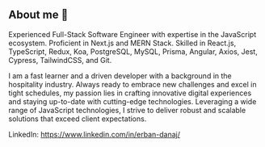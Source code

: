 
<!--
**danajerban/danajerban** is a ✨ _special_ ✨ repository because its `README.md` (this file) appears on your GitHub profile.

Here are some ideas to get you started:

- 🔭 I’m currently working on ...
- 🌱 I’m currently learning ...
- 👯 I’m looking to collaborate on ...
- 🤔 I’m looking for help with ...
- 💬 Ask me about ...
- 📫 How to reach me: ...
- 😄 Pronouns: ...
- ⚡ Fun fact: ...
-->

## About me 🌱

Experienced Full-Stack Software Engineer with expertise in the JavaScript ecosystem.
Proficient in Next.js and MERN Stack. Skilled in React.js, TypeScript, Redux, Koa, PostgreSQL, MySQL, Prisma, Angular, Axios, Jest, Cypress, TailwindCSS, and Git.

I am a fast learner and a driven developer with a background in the hospitality industry. Always ready to embrace new challenges and excel in tight schedules, my passion lies in crafting innovative digital experiences and staying up-to-date with cutting-edge technologies. Leveraging a wide range of JavaScript technologies, I strive to deliver robust and scalable solutions that exceed client expectations.

LinkedIn: https://www.linkedin.com/in/erban-danaj/
